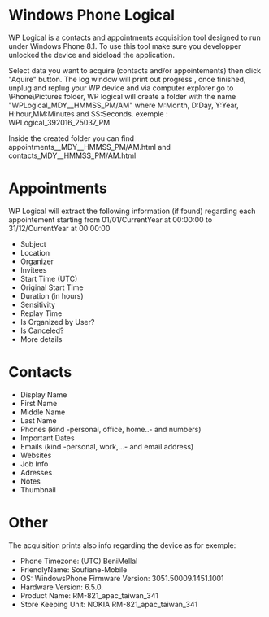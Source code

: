 # Windows Phone Logical
WP Logical is a contacts and appointments acquisition tool designed to run under Windows Phone 8.1.
To use this tool make sure you developper unlocked the device and sideload the application.

Select data you want to acquire (contacts and/or appointements) then click "Aquire" button. The log window will print out progress , once finished, unplug and replug your WP device and via computer explorer go to \Phone\Pictures folder, WP logical will create a folder with the name "WPLogical_MDY__HMMSS_PM/AM" where M:Month, D:Day, Y:Year, H:hour,MM:Minutes and SS:Seconds. exemple : WPLogical_392016_25037_PM

Inside the created folder you can find appointments__MDY__HMMSS_PM/AM.html and contacts_MDY__HMMSS_PM/AM.html

# Appointments 

WP Logical will extract the following information (if found) regarding each appointement starting from 01/01/CurrentYear at 00:00:00 to 31/12/CurrentYear at 00:00:00

-   Subject
-   Location
-   Organizer
-   Invitees
-   Start Time (UTC)
-   Original Start Time
-   Duration (in hours)
-   Sensitivity
-   Replay Time
-   Is Organized by User?
-   Is Canceled?
-   More details

# Contacts
-   Display Name
-   First Name
-   Middle Name
-   Last Name	
-   Phones (kind -personal, office, home..- and numbers)
-   Important Dates	
-   Emails (kind -personal, work,...- and email address)
-   Websites
-   Job Info	
-   Adresses
-   Notes
-   Thumbnail
   
# Other

The acquisition prints also info regarding the device as for exemple:

-   Phone Timezone: (UTC) BeniMellal
-   FriendlyName: Soufiane-Mobile
-   OS: WindowsPhone Firmware Version: 3051.50009.1451.1001
-   Hardware Version: 6.5.0.
-   Product Name: RM-821_apac_taiwan_341
-   Store Keeping Unit: NOKIA RM-821_apac_taiwan_341
